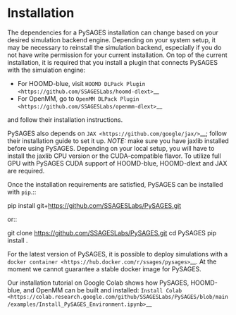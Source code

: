 # Installation

The dependencies for a PySAGES installation can change based on your desired simulation backend engine.
Depending on your system setup, it may be necessary to reinstall the simulation backend, especially if you do not have write permission for your current installation.
On top of the current installation, it is required that you install a plugin that connects PySAGES with the simulation engine:

- For HOOMD-blue, visit `HOOMD DLPack Plugin <https://github.com/SSAGESLabs/hoomd-dlext>`\_\_
- For OpenMM, go to `OpenMM DLPack Plugin <https://github.com/SSAGESLabs/openmm-dlext>`\_\_

and follow their installation instructions.

PySAGES also depends on `JAX <https://github.com/google/jax/>`\_\_; follow their installation
guide to set it up. _NOTE:_ make sure you have jaxlib installed before using PySAGES.
Depending on your local setup, you will have to install the jaxlib CPU version or the CUDA-compatible flavor.
To utilize full GPU with PySAGES CUDA support of HOOMD-blue, HOOMD-dlext and JAX are required.

Once the installation requirements are satisfied, PySAGES can be installed with `pip`.::

pip install git+https://github.com/SSAGESLabs/PySAGES.git

or::

git clone https://github.com/SSAGESLabs/PySAGES.git
cd PySAGES
pip install .

For the latest version of PySAGES, it is possible to deploy simulations with a `docker container <https://hub.docker.com/r/ssages/pysages>`\_\_.
At the moment we cannot guarantee a stable docker image for PySAGES.

Our installation tutorial on Google Colab shows how PySAGES,
HOOMD-blue, and OpenMM can be built and installed:
`Install Colab <https://colab.research.google.com/github/SSAGESLabs/PySAGES/blob/main/examples/Install_PySAGES_Environment.ipynb>`\_\_
